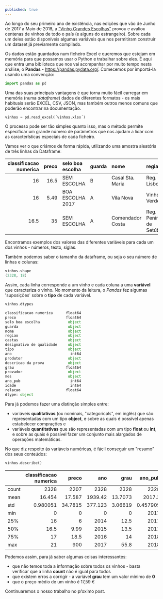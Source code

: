 ```yaml
---
published: true
---
```

Ao longo do seu primeiro ano de existência, nas edições que vão de Junho de 2017 a Maio de 2018, a ["Vinho Grandes Escolhas"](https://grandesescolhas.com/) provou e avaliou centenas de vinhos de todo o país (e alguns do estrangeiro). Sobre cada um deles estão disponíveis algumas variáveis que nos permitiram construir um dataset já previamente compilado.

Os dados estão guardados num ficheiro Excel e queremos que estejam em memória para que possamos usar o Python e trabalhar sobre eles. É aqui que entra uma biblioteca que nos vai acompanhar por muito tempo nesta análise, o **Pandas** - https://pandas.pydata.org/. Comecemos por importá-la usando uma convenção:

```python
import pandas as pd
```

Uma das suas principais vantagens é que torna muito fácil carregar em memória (numa *dataframe*) dados de diferentes formatos - os mais habituais serão EXCEL, CSV, JSON, mas também outros menos comuns que poderão encontrar na documentação.

```python
vinhos = pd.read_excel(´vinhos.xlsx´)
```

O processo pode ser tão simples quanto isso, mas o método permite especificar um grande número de parâmetros que nos ajudam a lidar com as características especiais de cada ficheiro.

Vamos ver o que criámos de forma rápida, utilizando uma amostra aleatória de três linhas da Dataframe:

|   classificacao numerica |   preco | selo boa escolha   | guarda   | nome             | regiao                    | castas    |
|-------------------------:|--------:|:-------------------|:---------|:-----------------|:--------------------------|:----------|
|                     16   |   16.5  | SEM ESCOLHA        | B        | Casal Sta. Maria | Reg. Lisboa               | Malvasia  |
|                     16   |    5.49 | BOA ESCOLHA 2017   | A        | Vila Nova        | Vinho Verde               | nan       |
|                     16.5 |   35    | SEM ESCOLHA        | A        | Comendador Costa | Reg. Península de Setúbal | Encruzado |


Encontramos exemplos dos valores das diferentes variáveis para cada um dos vinhos - números, texto, siglas.

Também podemos saber o tamanho da dataframe, ou seja o seu número de linhas e colunas:

```python
vinhos.shape
(2328, 18)
```

Assim, cada linha corresponde a um vinho e cada coluna a uma **variável** que caracteriza o vinho. No momento da leitura, o *Pandas* fez algumas 'suposições' sobre o **tipo** de cada variável.

```python
vinhos.dtypes

classificacao numerica      float64
preco                       float64
selo boa escolha             object
guarda                       object
nome                         object
regiao                       object
castas                       object
designativo de qualidade     object
tipo                         object
ano                           int64
produtor                     object
descricao da prova           object
grau                        float64
provador                     object
mes                          object
ano_pub                       int64
idade                         int64
relacao                     float64
dtype: object
```
Para já podemos fazer uma distinção simples entre:
* variáveis **qualitativas** (ou nominais, "categoricals", em inglês) que são representadas com um tipo **object**, e sobre as quais é possível apenas estabelecer comprações e
* variáveis **quantitativas** que são representadas com um tipo **float** ou **int**, e sobre as quais é possível fazer um conjunto mais alargados de operações matemáticas.

No que diz respeito às variáveis numéricas, é fácil conseguir um "resumo" dos seus conteúdos:

```python
vinhos.describe()
```

||   classificacao numerica |     preco |      ano |       grau |     ano_pub |     idade |   relacao |
|-|-------------------------:|----------:|---------:|-----------:|------------:|----------:|----------:|
|count|              2328        | 2207      | 2328     | 2328       | 2328        | 2328      |  2207     |
|mean|                16.454    |   17.587  | 1939.42  |   13.7073  | 2017.3      |   77.8763 |   inf     |
|std|                 0.980051 |   34.7815 |  377.123 |    3.06619 |    0.457905 |  377.133  |   nan     |
|min|                 0        |    0      |    0     |    0       | 2017        |    1      |     0     |
|25%|                16        |    6      | 2014     |   12.5     | 2017        |    1      |     0.905 |
|50%|                16.5      |    9.99   | 2015     |   13.5     | 2017        |    2      |     1.65  |
|75%|                17        |   18.5    | 2016     |   14       | 2018        |    4      |     2.67  |
|max|                21        |  900      | 2017     |   55.8     | 2018        | 2018      |   inf     |

Podemos assim, para já saber algumas coisas interessantes:
* que não temos toda a informação sobre todos os vinhos - basta verificar que a linha **count** não é igual para todos
* que existem erros a corrigir - a variável **grau** tem um valor mínimo de **0**
* que o preço médio de um vinho é 17,59 €

Continuaremos o nosso trabalho no pŕoximo post.
